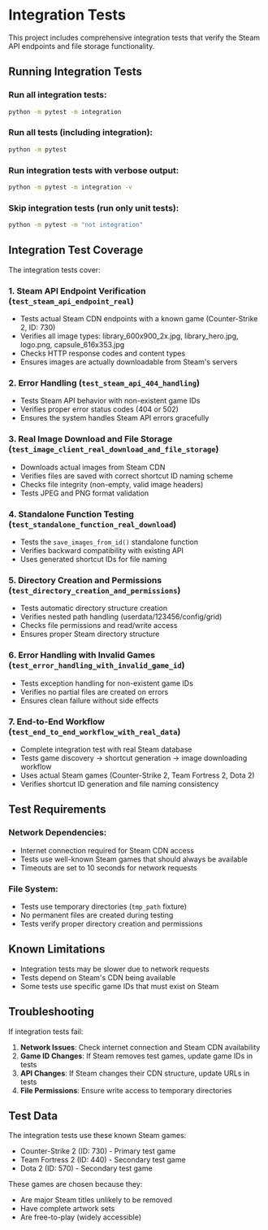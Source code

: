 # Integration Tests

This project includes comprehensive integration tests that verify the Steam API endpoints and file storage functionality.

## Running Integration Tests

### Run all integration tests:

```bash
python -m pytest -m integration
```

### Run all tests (including integration):

```bash
python -m pytest
```

### Run integration tests with verbose output:

```bash
python -m pytest -m integration -v
```

### Skip integration tests (run only unit tests):

```bash
python -m pytest -m "not integration"
```

## Integration Test Coverage

The integration tests cover:

### 1. **Steam API Endpoint Verification** (`test_steam_api_endpoint_real`)

- Tests actual Steam CDN endpoints with a known game (Counter-Strike 2, ID: 730)
- Verifies all image types: library_600x900_2x.jpg, library_hero.jpg, logo.png, capsule_616x353.jpg
- Checks HTTP response codes and content types
- Ensures images are actually downloadable from Steam's servers

### 2. **Error Handling** (`test_steam_api_404_handling`)

- Tests Steam API behavior with non-existent game IDs
- Verifies proper error status codes (404 or 502)
- Ensures the system handles Steam API errors gracefully

### 3. **Real Image Download and File Storage** (`test_image_client_real_download_and_file_storage`)

- Downloads actual images from Steam CDN
- Verifies files are saved with correct shortcut ID naming scheme
- Checks file integrity (non-empty, valid image headers)
- Tests JPEG and PNG format validation

### 4. **Standalone Function Testing** (`test_standalone_function_real_download`)

- Tests the `save_images_from_id()` standalone function
- Verifies backward compatibility with existing API
- Uses generated shortcut IDs for file naming

### 5. **Directory Creation and Permissions** (`test_directory_creation_and_permissions`)

- Tests automatic directory structure creation
- Verifies nested path handling (userdata/123456/config/grid)
- Checks file permissions and read/write access
- Ensures proper Steam directory structure

### 6. **Error Handling with Invalid Games** (`test_error_handling_with_invalid_game_id`)

- Tests exception handling for non-existent game IDs
- Verifies no partial files are created on errors
- Ensures clean failure without side effects

### 7. **End-to-End Workflow** (`test_end_to_end_workflow_with_real_data`)

- Complete integration test with real Steam database
- Tests game discovery → shortcut generation → image downloading workflow
- Uses actual Steam games (Counter-Strike 2, Team Fortress 2, Dota 2)
- Verifies shortcut ID generation and file naming consistency

## Test Requirements

### Network Dependencies:

- Internet connection required for Steam CDN access
- Tests use well-known Steam games that should always be available
- Timeouts are set to 10 seconds for network requests

### File System:

- Tests use temporary directories (`tmp_path` fixture)
- No permanent files are created during testing
- Tests verify proper directory creation and permissions

## Known Limitations

- Integration tests may be slower due to network requests
- Tests depend on Steam's CDN being available
- Some tests use specific game IDs that must exist on Steam

## Troubleshooting

If integration tests fail:

1. **Network Issues**: Check internet connection and Steam CDN availability
2. **Game ID Changes**: If Steam removes test games, update game IDs in tests
3. **API Changes**: If Steam changes their CDN structure, update URLs in tests
4. **File Permissions**: Ensure write access to temporary directories

## Test Data

The integration tests use these known Steam games:

- Counter-Strike 2 (ID: 730) - Primary test game
- Team Fortress 2 (ID: 440) - Secondary test game
- Dota 2 (ID: 570) - Secondary test game

These games are chosen because they:

- Are major Steam titles unlikely to be removed
- Have complete artwork sets
- Are free-to-play (widely accessible)
